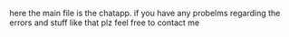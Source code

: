 here the main file is the chatapp. if you have any probelms regarding the errors and stuff like that plz feel free to contact me
